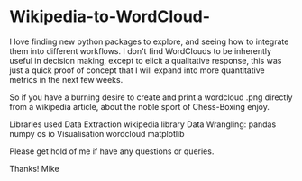 # Wikipedia-to-WordCloud-
I love finding new python packages to explore, and seeing how to integrate them into different workflows. I don't find WordClouds to be inherently useful in decision making, except to elicit a qualitative response, this was just a quick proof of concept that I will expand into more quantitative metrics in the next few weeks. 

So if you have a burning desire to create and print a wordcloud .png directly from a wikipedia article, about the noble sport of Chess-Boxing enjoy. 

Libraries used 
Data Extraction 
  wikipedia library
Data Wrangling:
  pandas
  numpy
  os
  io
Visualisation
  wordcloud 
  matplotlib
  
 Please get hold of me if have any questions or queries. 
 
 Thanks!
 Mike 
